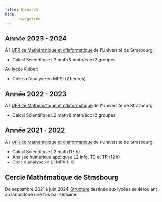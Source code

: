 ```yaml
---
title: Research
hide:
    - navigation
---
```

<!-- LTeX: language=fr-FR -->


## Année 2023 - 2024

À l'[UFR de Mathématique et d'Informatique](https://mathinfo.unistra.fr/) de l'Université de Strasbourg:

- Calcul Scientifique L2 math & math/éco (2 groupes)

Au lycée Kléber:

- Colles d'analyse en MPSI (2 heures)


## Année 2022 - 2023

À l'[UFR de Mathématique et d'Informatique](https://mathinfo.unistra.fr/) de l'Université de Strasbourg:

- Calcul Scientifique L2 math & math/éco (2 groupes)

## Année 2021 - 2022

À l'[UFR de Mathématique et d'Informatique](https://mathinfo.unistra.fr/) de l'Université de Strasbourg:

- Calcul Scientifique L2 math (17 h)
- Analyse numérique appliquée L2 info, TD et TP (12 h)
- Colle d'analyse en L1 MPA (1 h)


## Cercle Mathématique de Strasbourg

De septembre 2021 à juin 2024.
[Structure](https://cerclemath.math.unistra.fr/) destinée aux lycées se déroulant au laboratoire une fois par semaine.